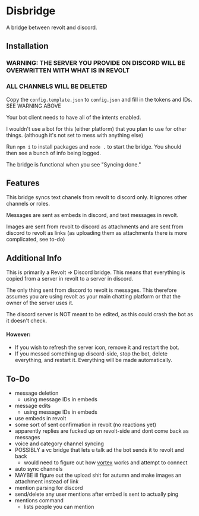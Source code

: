 # Disbridge

A bridge between revolt and discord.

## Installation

### **WARNING: THE SERVER YOU PROVIDE ON DISCORD WILL BE OVERWRITTEN WITH WHAT IS IN REVOLT**

### **ALL CHANNELS WILL BE DELETED**

Copy the `config.template.json` to `config.json` and fill in the tokens and IDs. SEE WARNING ABOVE

Your bot client needs to have all of the intents enabled.

I wouldn't use a bot for this (either platform) that you plan to use for other things. (although it's not set to mess with anything else)

Run `npm i` to install packages and `node .` to start the bridge. You should then see a bunch of info being logged.

The bridge is functional when you see "Syncing done."

## Features

This bridge syncs text chanels from revolt to discord only. It ignores other channels or roles.

Messages are sent as embeds in discord, and text messages in revolt.

Images are sent from revolt to discord as attachments and are sent from discord to revolt as links (as uploading them as attachments there is more complicated, see to-do)

## Additional Info

This is primarily a Revolt => Discord bridge. This means that everything is copied from a server in revolt to a server in discord.

The only thing sent from discord to revolt is messages. This therefore assumes you are using revolt as your main chatting platform or that the owner of the server uses it.

The discord server is NOT meant to be edited, as this could crash the bot as it doesn't check.

#### However:

- If you wish to refresh the server icon, remove it and restart the bot.
- If you messed something up discord-side, stop the bot, delete everything, and restart it. Everything will be made automatically.

## To-Do

- message deletion
  - using message IDs in embeds
- message edits
  - using message IDs in embeds
- use embeds in revolt
- some sort of sent confirmation in revolt (no reactions yet)
- apparently replies are fucked up on revolt-side and dont come back as messages
- voice and category channel syncing
- POSSIBLY a vc bridge that lets u talk ad the bot sends it to revolt and back
  - would need to figure out how [vortex](https://github.com/revoltchat/vortex) works and attempt to connect
- auto sync channels
- MAYBE ill figure out the upload shit for autumn and make images an attachment instead of link
- mention parsing for discord
- send/delete any user mentions after embed is sent to actually ping
- mentions command
  - lists people you can mention
